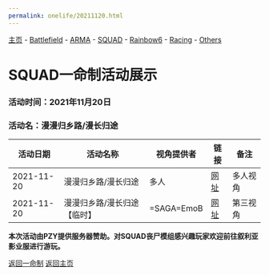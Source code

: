 ```yaml
---
permalink: onelife/20211120.html
---
```

[主页](https://saga2003.github.io/)   -  [Battlefield](https://saga2003.github.io/battlefield.html)   -   [ARMA](https://saga2003.github.io/arma.html)   -   [SQUAD](https://saga2003.github.io/squad.html)   -   [Rainbow6](https://saga2003.github.io/rainbow6.html)   -   [Racing](https://saga2003.github.io/racing.html)   -   [Others](https://saga2003.github.io/others.html)

# SQUAD一命制活动展示

### 活动时间：2021年11月20日

### 活动名：漫漫归乡路/漫长归途

活动日期|活动名称|视角提供者|链接|备注
---|---|---|---|---
2021-11-20|漫漫归乡路/漫长归途|多人|[网址](https://www.bilibili.com/video/BV1tU4y1u7RL/)|多人视角
2021-11-20|漫漫归乡路/漫长归途【临时】|=SAGA=EmoB|[网址](https://www.bilibili.com/video/BV1bf4y1M7ME/)|第三视角

**本次活动由PZY提供服务器赞助。对SQUAD丧尸模组感兴趣玩家欢迎前往叙利亚影业服进行游玩。**

[返回一命制](https://saga2003.github.io/squad.html)
[返回主页](https://saga2003.github.io/)